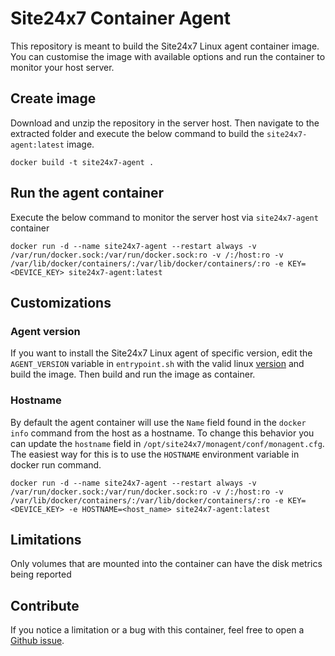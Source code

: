 # Site24x7 Container Agent

This repository is meant to build the Site24x7 Linux agent container image. You can customise the image with available options and run the container to monitor your host server.


## Create image

Download and unzip the repository in the server host. Then navigate to the extracted folder and execute the below command to build the `site24x7-agent:latest` image.

```
docker build -t site24x7-agent .
```

## Run the agent container
Execute the below command to monitor the server host via `site24x7-agent` container

```
docker run -d --name site24x7-agent --restart always -v /var/run/docker.sock:/var/run/docker.sock:ro -v /:/host:ro -v /var/lib/docker/containers/:/var/lib/docker/containers/:ro -e KEY=<DEVICE_KEY> site24x7-agent:latest
```

## Customizations

### Agent version
If you want to install the Site24x7 Linux agent of specific version, edit the `AGENT_VERSION` variable in `entrypoint.sh` with the valid linux [version](https://www.site24x7.com/help/server-agent-release-notes.html#linux) and build the image. Then build and run the image as container.

### Hostname

By default the agent container will use the `Name` field found in the `docker info` command from the host as a hostname. To change this behavior you can update the `hostname` field in `/opt/site24x7/monagent/conf/monagent.cfg`. The easiest way for this is to use the `HOSTNAME` environment variable in docker run command.

```
docker run -d --name site24x7-agent --restart always -v /var/run/docker.sock:/var/run/docker.sock:ro -v /:/host:ro -v /var/lib/docker/containers/:/var/lib/docker/containers/:ro -e KEY=<DEVICE_KEY> -e HOSTNAME=<host_name> site24x7-agent:latest
```

## Limitations

Only volumes that are mounted into the container can have the disk metrics being reported

## Contribute

If you notice a limitation or a bug with this container, feel free to open a [Github issue](https://github.com/site24x7/docker-agent/issues).
